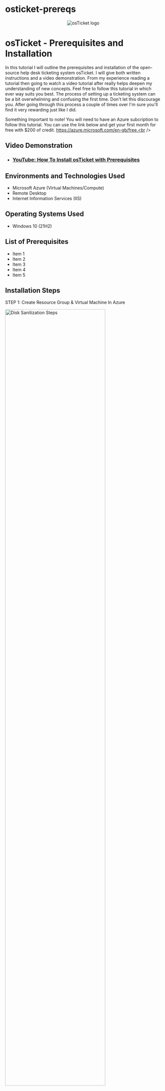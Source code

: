 # osticket-prereqs
<p align="center">
<img src="https://i.imgur.com/Clzj7Xs.png" alt="osTicket logo"/>
</p>

<h1>osTicket - Prerequisites and Installation</h1>
In this tutorial I will outline the prerequisites and installation of the open-source help desk ticketing system osTicket. I will give both written instructions and a video demonstration. From my experience reading a tutorial then going to watch a video tutorial after really helps deepen my understanding of new concepts. Feel free to follow this tutorial in which ever way suits you best. The process of setting up a ticketing system can be a bit overwhelming and confusing the first time. Don't let this discourage you. After going through this process a couple of times over I'm sure you'll find it very rewarding just like I did.

Something Important to note! You will need to have an Azure subcription to follow this tutorial. You can use the link below and get your first month for free with $200 of credit. https://azure.microsoft.com/en-gb/free.<br />


<h2>Video Demonstration</h2>

- ### [YouTube: How To Install osTicket with Prerequisites](https://www.youtube.com)

<h2>Environments and Technologies Used</h2>

- Microsoft Azure (Virtual Machines/Compute)
- Remote Desktop
- Internet Information Services (IIS)

<h2>Operating Systems Used </h2>

- Windows 10</b> (21H2)

<h2>List of Prerequisites</h2>

- Item 1
- Item 2
- Item 3
- Item 4
- Item 5

<h2>Installation Steps</h2>
STEP 1: Create Resource Group & Virtual Machine In Azure 
<p>
<img src="https://i.imgur.com/DJmEXEB.png" height="80%" width="80%" alt="Disk Sanitization Steps"/>
</p>
<p>
The first thing you want to do is make a resource group in Azure. 
On your Azure Portal go to Create resource group.
I like to keep things organised so I will call this resource group "osTicket-lab".
Choose Your Region. 
Then click create resource group. 

Next Go to your Azure Portal and Click Create Virtual Machine. 
I will name mine 'osTicketVM' and put it in the "osTicket-lab" resource group. 
For the image section we will be using a windows 10 virtual machine. 

There are a few key steps to keep in mind here. 

Firstly Make Sure that your virtual machine is in the same region as your resource group. 

Second Ensure that the size of your virtual machine is adequate. 
It must have at 2vcpus! 
This is an important step. I experienced a lot of problems during this stage because I picked a machine that only have 1vcpu at first. 
My Virtual Machine was so slow to the point of it being unusable.

Finally when creating the VM, allow it to make a new Virtual Network or "Vnet".

STEP 2: Log On To Your Virtual Machine 

First off copy your Virtual Machine's public address. 
We will paste this into a remote desktop software.

If you are on a mac you can use the app "microsoft remote desktop"
Windows Users can you the program remote desktop connection. 

Using the user name and password you made on Azure log onto your virtual machine.

If you found this part difficult it's probably because you made a difficult username and password. 
Remember guys KISS. Keep it simple stupid. 

STEP 3: Set Up & Configure IIS

Bring up your control panel and go to programs. 
From there click turn windows features on/off. 

Look for IIS which stands for internet information services. 
Check the ISS box.
Expand World Wide Web Services. Then Expand Application Development features then check CGI.
Expand ISS and check everything under comman HTTP features.
After all of that click 'ok' to install the web server.

STEP 4: Test The Server 
Type in 127.0.0.1 in a web browser.
You should see a page like the screenshot down below. 
If It didnt work restart the ISS section you might have checked the wrong boxes for that section. 

STEP 5: Lots of Installation files. 
From the installation folder I made start install things in this order. 

Download and install PHP manager for IIS. File name: PHPMangerForIIS_V1.5.0.msi
Download and install Rewrite Module. File name: rewrite_amd64_en-US.msi 

Go to your C drive and create a folder called PHP

Download and Install PHP 7.3.8 and extract it's content into the PHP folder in the C drive. 

Another installation.... 

Download and install the VC_redist.x86.exe file. 

ONE MORE INSTALLATION... atleast for this step. 

Download and install the MySQL5.5.62 file. 
Some important things to note when installing this file. 
Choose typical setup. 
Click finish and Launch the configuration wizard.

Click standard configuration

For this next section the my sequel username will automatically be root. 
You can choose whatever password you want. 
My password will be Password1 because like I said before keep it simple stupid. 
Especially doing this long setup process the last thing you want to do is forget your password and have to start it all over again. 
What my sequal is doing is installing a database on your virtual machine for osTicket to use. Osticket will need a database for all of the users, tickets and user permissons data. 

Step 6: Back To IIS

Go to your start menu and run ISS as an adminstrator. 

Click on PHP manager

Then Register new PHP manager

Then We will need to find the PHP folder we made on the C drive earlier and select the \php-cgi.exe file. 

Finish installation.

STEP 7: Install osTicket 

Download the osticket file in the listed resources folder.
Click on it and you'll see a folder called "upload". 

We are going to drag that folder to the directory c:\inetpub\wwwroot


Then we will rename the "upload" file to "osTicket".
Please ensure you write it exactly like this with no spaces. 
If it is written different to this there will be an error message later on in the installation which may result in you having to start the process all over again. 

Reload the IIS and restart it. 

STEP 8: Check osTicket 
Go to ISS > sites > default > osTicket > browse *80
You should see a screen like the image below 

Step 9: Enable IIS Extensions 
Go To PHP manager 
Click on enable or disable an extension

Enable: php_imap.dll 
Enable: php_intl.dll
Enable: php_opcache.dll

Make sure all of these are checked to avoid issues later. 

Refresh osTicket in the browser and you should see that these extentions are now ticked

Step 10: Setup ost-config.php file
Go to C-drive > inetpub > wwwroot > include
Then find the ost-sampleconfig.php file 
Rename this file by removing the word sample.

This file is important because the osTicket installer needs to interact with this file to allow users to have permissions to interact with osTickets functions

Right click the file go to properities > security > advanced > disable inheritance.

Then we will click remove all permissions.

Then click add 

Set principle

You see a box at the bottom with the description "enter the objects name to select". 
In this box write "everyone".

Then click check names and press ok to finish this process.

For now we will be giving everyone permissions to use this file.
Check the "full control box" to do this. 

Then click ok > apply > ok > ok to finish this process 

STEP 11: Continue setting up osticket 

We are almost done now. 

Go to your browser with osticket loaded and click continue.
Enter in all of the personal detials till you get to the mydatabase section. 
Be sure to note down all of this information to avoid trouble with logging in later.

Step 12: Set up a database on our Virtual machine

To do this we have to install Heidi SQL

Once you have finished the intial installation you'll see a creen like the one below.
Click new then type in your password from before. 
Click open and you would have finished the connection to the my sequal server.

Step 11: Finish setting up osTicket on your browser

Type in your user name "root" and the password you picked into the database settings on your browser. 

We will next need to make an osticket database on Heidi SQL

Right click unnamed them create new. 

Name the database osticket then click ok.

Go back to your browser and click install and boom!!! You've set up osTicket

STEP 12: Clean up

Delete the setup folder located in C:\inetpub\wwwroot\osTicket\setup 

Next we are going to change back the permission settings on the ost-config.php to read only
Right click the file > go to properties > security > advanced > go to everyone > edit > then uncheck everything besides read & execute and read. 


With that done all we need to do now is test logging on.

STEP 13: TEST 

Using this link login using the password and username you made earlier: 
http://localhost/osTicket/scp/login.php  

Enter in your detials 


BOOM! COMPLETE! 





</p>
<br />

<p>
<img src="https://i.imgur.com/DJmEXEB.png" height="80%" width="80%" alt="Disk Sanitization Steps"/>
</p>
<p>
Lorem ipsum dolor sit amet, consectetur adipiscing elit, sed do eiusmod tempor incididunt ut labore et dolore magna aliqua. Ut enim ad minim veniam, quis nostrud exercitation ullamco laboris nisi ut aliquip ex ea commodo consequat. Duis aute irure dolor in reprehenderit in voluptate velit esse cillum dolore eu fugiat nulla pariatur.
</p>
<br />

<p>
<img src="https://i.imgur.com/DJmEXEB.png" height="80%" width="80%" alt="Disk Sanitization Steps"/>
</p>
<p>
Lorem ipsum dolor sit amet, consectetur adipiscing elit, sed do eiusmod tempor incididunt ut labore et dolore magna aliqua. Ut enim ad minim veniam, quis nostrud exercitation ullamco laboris nisi ut aliquip ex ea commodo consequat. Duis aute irure dolor in reprehenderit in voluptate velit esse cillum dolore eu fugiat nulla pariatur.
</p>
<br />
